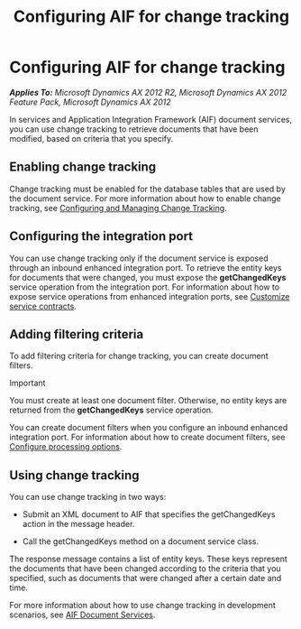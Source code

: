 ﻿---
title: Configuring AIF for change tracking
TOCTitle: Configuring AIF for change tracking
ms:assetid: aa8dbbdb-dab3-40af-8450-ebf721c7f436
ms:mtpsurl: https://technet.microsoft.com/en-us/library/Hh433529(v=AX.60)
ms:contentKeyID: 36941316
ms.date: 11/07/2012
mtps_version: v=AX.60
---

# Configuring AIF for change tracking 


_**Applies To:** Microsoft Dynamics AX 2012 R2, Microsoft Dynamics AX 2012 Feature Pack, Microsoft Dynamics AX 2012_

In services and Application Integration Framework (AIF) document services, you can use change tracking to retrieve documents that have been modified, based on criteria that you specify.

## Enabling change tracking

Change tracking must be enabled for the database tables that are used by the document service. For more information about how to enable change tracking, see [Configuring and Managing Change Tracking](http://go.microsoft.com/fwlink/?linkid=227482).

## Configuring the integration port

You can use change tracking only if the document service is exposed through an inbound enhanced integration port. To retrieve the entity keys for documents that were changed, you must expose the **getChangedKeys** service operation from the integration port. For information about how to expose service operations from enhanced integration ports, see [Customize service contracts](customize-service-contracts.md).

## Adding filtering criteria

To add filtering criteria for change tracking, you can create document filters.


> [!IMPORTANT]
> <P>You must create at least one document filter. Otherwise, no entity keys are returned from the <STRONG>getChangedKeys</STRONG> service operation.</P>



You can create document filters when you configure an inbound enhanced integration port. For information about how to create document filters, see [Configure processing options](configure-processing-options.md).

## Using change tracking

You can use change tracking in two ways:

  - Submit an XML document to AIF that specifies the getChangedKeys action in the message header.

  - Call the getChangedKeys method on a document service class.

The response message contains a list of entity keys. These keys represent the documents that have been changed according to the criteria that you specified, such as documents that were changed after a certain date and time.

For more information about how to use change tracking in development scenarios, see [AIF Document Services](aif-document-services.md).

